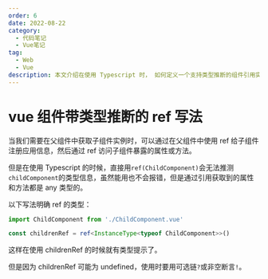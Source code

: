 ```yaml
---
order: 6
date: 2022-08-22
category:
  - 代码笔记
  - Vue笔记
tag:
  - Web
  - Vue
description: 本文介绍在使用 Typescript 时， 如何定义一个支持类型推断的组件引用实例。
---
```


# vue 组件带类型推断的 ref 写法

当我们需要在父组件中获取子组件实例时，可以通过在父组件中使用 ref 给子组件注册应用信息，然后通过 ref 访问子组件暴露的属性或方法。

但是在使用 Typescript 的时候，直接用`ref(ChildComponent)`会无法推测`childComponent`的类型信息，虽然能用也不会报错，但是通过引用获取到的属性和方法都是 any 类型的。

以下写法明确 ref 的类型：

```ts
import ChildComponent from './ChildComponent.vue'

const childrenRef = ref<InstanceType<typeof ChildComponent>>()
```

这样在使用 childrenRef 的时候就有类型提示了。

但是因为 childrenRef 可能为 undefined，使用时要用可选链`?`或非空断言`!`。
